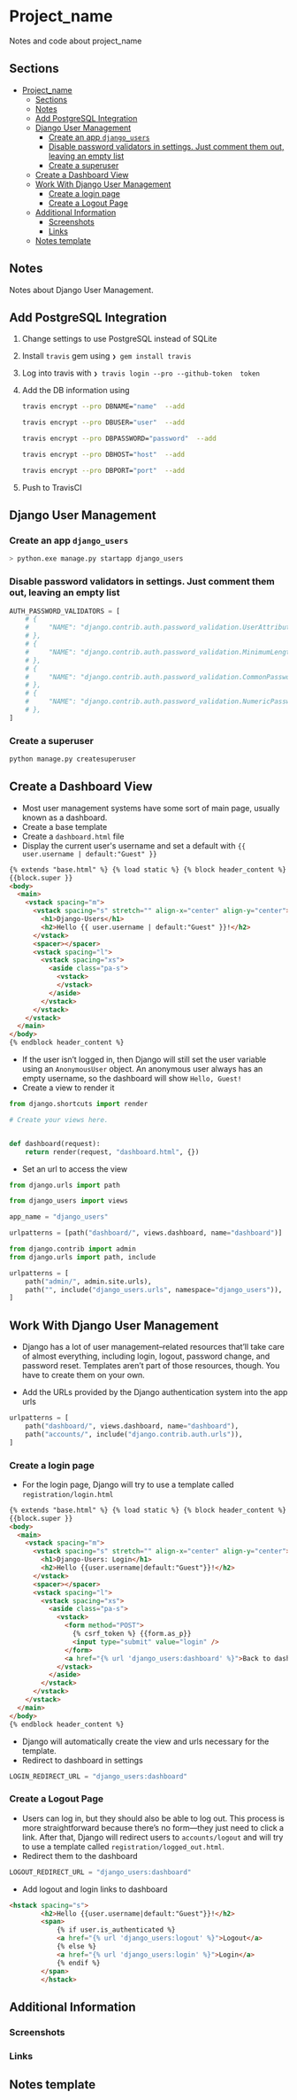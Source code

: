 # Project_name

Notes and code about project_name

## Sections

- [Project_name](#project_name)
  - [Sections](#sections)
  - [Notes](#notes)
  - [Add PostgreSQL Integration](#add-postgresql-integration)
  - [Django User Management](#django-user-management)
    - [Create an app `django_users`](#create-an-app-django_users)
    - [Disable password validators in settings. Just comment them out, leaving an empty list](#disable-password-validators-in-settings-just-comment-them-out-leaving-an-empty-list)
    - [Create a superuser](#create-a-superuser)
  - [Create a Dashboard View](#create-a-dashboard-view)
  - [Work With Django User Management](#work-with-django-user-management)
    - [Create a login page](#create-a-login-page)
    - [Create a Logout Page](#create-a-logout-page)
  - [Additional Information](#additional-information)
    - [Screenshots](#screenshots)
    - [Links](#links)
  - [Notes template](#notes-template)

## Notes

Notes about Django User Management.

## Add PostgreSQL Integration

1. Change settings to use PostgreSQL instead of SQLite
2. Install `travis` gem using    ```❯ gem install travis```

3. Log into travis with ```❯ travis login --pro --github-token  token```
4. Add the DB information using

    ```bash
    travis encrypt --pro DBNAME="name"  --add

    travis encrypt --pro DBUSER="user"  --add

    travis encrypt --pro DBPASSWORD="password"  --add

    travis encrypt --pro DBHOST="host"  --add

    travis encrypt --pro DBPORT="port"  --add

    ```

5. Push to TravisCI

## Django User Management

### Create an app `django_users`

```bash
> python.exe manage.py startapp django_users
```

### Disable password validators in settings. Just comment them out, leaving an empty list

```python
AUTH_PASSWORD_VALIDATORS = [
    # {
    #     "NAME": "django.contrib.auth.password_validation.UserAttributeSimilarityValidator",
    # },
    # {
    #     "NAME": "django.contrib.auth.password_validation.MinimumLengthValidator",
    # },
    # {
    #     "NAME": "django.contrib.auth.password_validation.CommonPasswordValidator",
    # },
    # {
    #     "NAME": "django.contrib.auth.password_validation.NumericPasswordValidator",
    # },
]
```

### Create a superuser

```bash
python manage.py createsuperuser
```

## Create a Dashboard View

- Most user management systems have some sort of main page, usually known as a dashboard.
- Create a base template
- Create a `dashboard.html` file
- Display the current user's username and set a default with `{{ user.username | default:"Guest" }}`

```html
{% extends "base.html" %} {% load static %} {% block header_content %}
{{block.super }}
<body>
  <main>
    <vstack spacing="m">
      <vstack spacing="s" stretch="" align-x="center" align-y="center">
        <h1>Django-Users</h1>
        <h2>Hello {{ user.username | default:"Guest" }}!</h2>
      </vstack>
      <spacer></spacer>
      <vstack spacing="l">
        <vstack spacing="xs">
          <aside class="pa-s">
            <vstack>
            </vstack>
          </aside>
        </vstack>
      </vstack>
    </vstack>
  </main>
</body>
{% endblock header_content %}
```

- If the user isn’t logged in, then Django will still set the user variable using an `AnonymousUser` object. An anonymous user always has an empty username, so the dashboard will show `Hello, Guest!`
- Create a view to render it

```python
from django.shortcuts import render

# Create your views here.


def dashboard(request):
    return render(request, "dashboard.html", {})
```

- Set an url to access the view

```python
from django.urls import path

from django_users import views

app_name = "django_users"

urlpatterns = [path("dashboard/", views.dashboard, name="dashboard")]
```

```python
from django.contrib import admin
from django.urls import path, include

urlpatterns = [
    path("admin/", admin.site.urls),
    path("", include("django_users.urls", namespace="django_users")),
]
```

## Work With Django User Management

- Django has a lot of user management–related resources that’ll take care of almost everything, including login, logout, password change, and password reset. Templates aren’t part of those resources, though. You have to create them on your own.

- Add the URLs provided by the Django authentication system into the app urls

```python
urlpatterns = [
    path("dashboard/", views.dashboard, name="dashboard"),
    path("accounts/", include("django.contrib.auth.urls")),
]
```

### Create a login page

- For the login page, Django will try to use a template called `registration/login.html`

```html
{% extends "base.html" %} {% load static %} {% block header_content %}
{{block.super }}
<body>
  <main>
    <vstack spacing="m">
      <vstack spacing="s" stretch="" align-x="center" align-y="center">
        <h1>Django-Users: Login</h1>
        <h2>Hello {{user.username|default:"Guest"}}!</h2>
      </vstack>
      <spacer></spacer>
      <vstack spacing="l">
        <vstack spacing="xs">
          <aside class="pa-s">
            <vstack>
              <form method="POST">
                {% csrf_token %} {{form.as_p}}
                <input type="submit" value="login" />
              </form>
              <a href="{% url 'django_users:dashboard' %}">Back to dashboard</a>
            </vstack>
          </aside>
        </vstack>
      </vstack>
    </vstack>
  </main>
</body>
{% endblock header_content %}

```

- Django will automatically create the view and urls necessary for the template.
- Redirect to dashboard in settings

```python
LOGIN_REDIRECT_URL = "django_users:dashboard"
```

### Create a Logout Page

- Users can log in, but they should also be able to log out. This process is more straightforward because there’s no form—they just need to click a link. After that, Django will redirect users to `accounts/logout` and will try to use a template called `registration/logged_out.html`.
- Redirect them to the dashboard

```python
LOGOUT_REDIRECT_URL = "django_users:dashboard"
```

- Add logout and login links to dashboard

```html
<hstack spacing="s">
        <h2>Hello {{user.username|default:"Guest"}}!</h2>
        <span>
            {% if user.is_authenticated %}
            <a href="{% url 'django_users:logout' %}">Logout</a>
            {% else %}
            <a href="{% url 'django_users:login' %}">Login</a>
            {% endif %}
        </span>
        </hstack>
```



## Additional Information

### Screenshots

### Links

## Notes template

```python
```

```html

```
